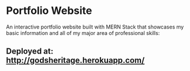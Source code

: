 # Portfolio Website

An interactive portfolio website built with MERN Stack that showcases my basic information and all of my major area of professional skills:

## Deployed at: http://godsheritage.herokuapp.com/

